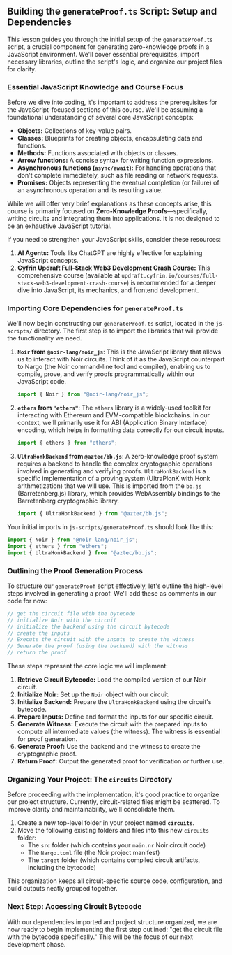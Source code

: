 ## Building the `generateProof.ts` Script: Setup and Dependencies

This lesson guides you through the initial setup of the `generateProof.ts` script, a crucial component for generating zero-knowledge proofs in a JavaScript environment. We'll cover essential prerequisites, import necessary libraries, outline the script's logic, and organize our project files for clarity.

### Essential JavaScript Knowledge and Course Focus

Before we dive into coding, it's important to address the prerequisites for the JavaScript-focused sections of this course. We'll be assuming a foundational understanding of several core JavaScript concepts:

*   **Objects:** Collections of key-value pairs.
*   **Classes:** Blueprints for creating objects, encapsulating data and functions.
*   **Methods:** Functions associated with objects or classes.
*   **Arrow functions:** A concise syntax for writing function expressions.
*   **Asynchronous functions (`async/await`):** For handling operations that don't complete immediately, such as file reading or network requests.
*   **Promises:** Objects representing the eventual completion (or failure) of an asynchronous operation and its resulting value.

While we will offer very brief explanations as these concepts arise, this course is primarily focused on **Zero-Knowledge Proofs**—specifically, writing circuits and integrating them into applications. It is not designed to be an exhaustive JavaScript tutorial.

If you need to strengthen your JavaScript skills, consider these resources:

1.  **AI Agents:** Tools like ChatGPT are highly effective for explaining JavaScript concepts.
2.  **Cyfrin Updraft Full-Stack Web3 Development Crash Course:** This comprehensive course (available at `updraft.cyfrin.io/courses/full-stack-web3-development-crash-course`) is recommended for a deeper dive into JavaScript, its mechanics, and frontend development.

### Importing Core Dependencies for `generateProof.ts`

We'll now begin constructing our `generateProof.ts` script, located in the `js-scripts/` directory. The first step is to import the libraries that will provide the functionality we need.

1.  **`Noir` from `@noir-lang/noir_js`**:
    This is the JavaScript library that allows us to interact with Noir circuits. Think of it as the JavaScript counterpart to Nargo (the Noir command-line tool and compiler), enabling us to compile, prove, and verify proofs programmatically within our JavaScript code.
    ```typescript
    import { Noir } from "@noir-lang/noir_js";
    ```

2.  **`ethers` from `"ethers"`**:
    The `ethers` library is a widely-used toolkit for interacting with Ethereum and EVM-compatible blockchains. In our context, we'll primarily use it for ABI (Application Binary Interface) encoding, which helps in formatting data correctly for our circuit inputs.
    ```typescript
    import { ethers } from "ethers";
    ```

3.  **`UltraHonkBackend` from `@aztec/bb.js`**:
    A zero-knowledge proof system requires a backend to handle the complex cryptographic operations involved in generating and verifying proofs. `UltraHonkBackend` is a specific implementation of a proving system (UltraPlonK with Honk arithmetization) that we will use. This is imported from the `bb.js` (Barretenberg.js) library, which provides WebAssembly bindings to the Barretenberg cryptographic library.
    ```typescript
    import { UltraHonkBackend } from "@aztec/bb.js";
    ```

Your initial imports in `js-scripts/generateProof.ts` should look like this:

```typescript
import { Noir } from "@noir-lang/noir_js";
import { ethers } from "ethers";
import { UltraHonkBackend } from "@aztec/bb.js";
```

### Outlining the Proof Generation Process

To structure our `generateProof` script effectively, let's outline the high-level steps involved in generating a proof. We'll add these as comments in our code for now:

```typescript
// get the circuit file with the bytecode
// initialize Noir with the circuit
// initialize the backend using the circuit bytecode
// create the inputs
// Execute the circuit with the inputs to create the witness
// Generate the proof (using the backend) with the witness
// return the proof
```

These steps represent the core logic we will implement:
1.  **Retrieve Circuit Bytecode:** Load the compiled version of our Noir circuit.
2.  **Initialize Noir:** Set up the `Noir` object with our circuit.
3.  **Initialize Backend:** Prepare the `UltraHonkBackend` using the circuit's bytecode.
4.  **Prepare Inputs:** Define and format the inputs for our specific circuit.
5.  **Generate Witness:** Execute the circuit with the prepared inputs to compute all intermediate values (the witness). The witness is essential for proof generation.
6.  **Generate Proof:** Use the backend and the witness to create the cryptographic proof.
7.  **Return Proof:** Output the generated proof for verification or further use.

### Organizing Your Project: The `circuits` Directory

Before proceeding with the implementation, it's good practice to organize our project structure. Currently, circuit-related files might be scattered. To improve clarity and maintainability, we'll consolidate them.

1.  Create a new top-level folder in your project named **`circuits`**.
2.  Move the following existing folders and files into this new `circuits` folder:
    *   The `src` folder (which contains your `main.nr` Noir circuit code)
    *   The `Nargo.toml` file (the Noir project manifest)
    *   The `target` folder (which contains compiled circuit artifacts, including the bytecode)

This organization keeps all circuit-specific source code, configuration, and build outputs neatly grouped together.

### Next Step: Accessing Circuit Bytecode

With our dependencies imported and project structure organized, we are now ready to begin implementing the first step outlined: "get the circuit file with the bytecode specifically." This will be the focus of our next development phase.
